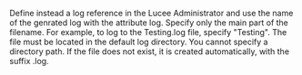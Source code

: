 Define instead a log reference in the Lucee Administrator and use the name of the genrated log with the attribute log.
		 Specify only the main part of the filename.
            For example, to log to the Testing.log file, specify
            "Testing".
            The file must be located in the default log directory. You
            cannot specify a directory path. If the file does not
            exist, it is created automatically, with the suffix .log.